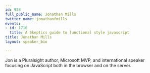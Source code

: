 ```yaml
---
id: 928
full_public_name: Jonathan Mills
twitter_name: jonathanfmills
events:
- id: 1716
  title: A Skeptics guide to functional style javascript
title: Jonathan Mills
layout: speaker_bio

---
```

Jon is a Pluralsight author, Microsoft MVP, and international speaker focusing on JavaScript both in the browser and on the server.  